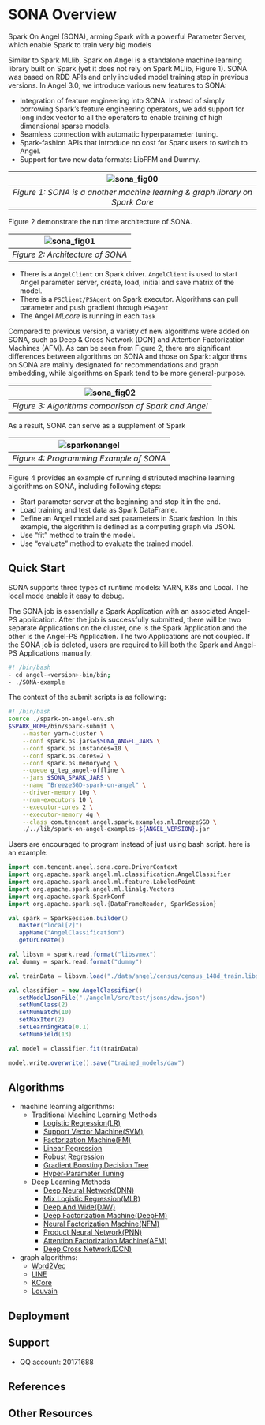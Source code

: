 # SONA Overview
Spark On Angel (SONA), arming Spark with a powerful Parameter Server, which enable Spark to train very big models

Similar to Spark MLlib, Spark on Angel is a standalone machine learning library built on Spark (yet it does not rely on Spark MLlib, Figure 1). 
SONA was based on RDD APIs and only included model training step in previous versions. In Angel 3.0, we introduce various new features to SONA:
- Integration of feature engineering into SONA. Instead of simply borrowing Spark’s feature engineering operators, we add support for long index vector to all the operators to enable training of high dimensional sparse models. 
- Seamless connection with automatic hyperparameter tuning.
- Spark-fashion APIs that introduce no cost for Spark users to switch to Angel.
- Support for two new data formats: LibFFM and Dummy.

| ![sona_fig00](docs/imgs/sona_fig00.png) |
|  :----:    |
| *Figure 1: SONA is a another machine learning & graph library on Spark Core*   |

Figure 2 demonstrate the run time architecture of SONA.

| ![sona_fig01](docs/imgs/sona_fig01.png) |
|  :----:    |
| *Figure 2: Architecture of SONA*   |

- There is a `AngelClient` on Spark driver. `AngelClient` is used to start Angel parameter server, create, load, initial and save matrix of the model. 
- There is a `PSClient/PSAgent` on Spark executor. Algorithms can pull parameter and push gradient through `PSAgent`
- The Angel *MLcore* is running in each `Task`

Compared to previous version, a variety of new algorithms were added on SONA, such as Deep & Cross Network (DCN) and 
Attention Factorization Machines (AFM). As can be seen from Figure 2, there are significant differences 
between algorithms on SONA and those on Spark: algorithms on SONA are mainly designated for recommendations 
and graph embedding, while algorithms on Spark tend to be more general-purpose. 

| ![sona_fig02](docs/imgs/sona_fig02.png) |
|  :----:    |
| *Figure 3: Algorithms comparison of Spark and Angel*   |

As a result, SONA can serve as a supplement of Spark

| ![sparkonangel](docs/imgs/sparkonangel.gif) |
|  :----:    |
| *Figure 4: Programming Example of SONA*   |


Figure 4 provides an example of running distributed machine learning algorithms on SONA, including following steps:
- Start parameter server at the beginning and stop it in the end.
- Load training and test data as Spark DataFrame.
- Define an Angel model and set parameters in Spark fashion. In this example, the algorithm is defined as a computing graph via JSON.
- Use “fit” method to train the model. 
- Use “evaluate” method to evaluate the trained model. 


## Quick Start
SONA supports three types of runtime models: YARN, K8s and Local. The local mode enable it easy to debug. 

The SONA job is essentially a Spark Application with an associated Angel-PS application. 
After the job is successfully submitted, there will be two separate Applications on the cluster, 
one is the Spark Application and the other is the Angel-PS Application. The two Applications are not coupled. 
If the SONA job is deleted, users are required to kill both the Spark and Angel-PS Applications manually.

```bash
#! /bin/bash
- cd angel-<version>-bin/bin; 
- ./SONA-example
```

The context of the submit scripts is as following:
```bash
#! /bin/bash
source ./spark-on-angel-env.sh
$SPARK_HOME/bin/spark-submit \
    --master yarn-cluster \
    --conf spark.ps.jars=$SONA_ANGEL_JARS \
    --conf spark.ps.instances=10 \
    --conf spark.ps.cores=2 \
    --conf spark.ps.memory=6g \
    --queue g_teg_angel-offline \
    --jars $SONA_SPARK_JARS \
    --name "BreezeSGD-spark-on-angel" \
    --driver-memory 10g \
    --num-executors 10 \
    --executor-cores 2 \
    --executor-memory 4g \
    --class com.tencent.angel.spark.examples.ml.BreezeSGD \
    ./../lib/spark-on-angel-examples-${ANGEL_VERSION}.jar
```

Users are encouraged to program instead of just using bash script. here is an example: 
```scala
import com.tencent.angel.sona.core.DriverContext
import org.apache.spark.angel.ml.classification.AngelClassifier
import org.apache.spark.angel.ml.feature.LabeledPoint
import org.apache.spark.angel.ml.linalg.Vectors
import org.apache.spark.SparkConf
import org.apache.spark.sql.{DataFrameReader, SparkSession}

val spark = SparkSession.builder()
  .master("local[2]")
  .appName("AngelClassification")
  .getOrCreate()

val libsvm = spark.read.format("libsvmex")
val dummy = spark.read.format("dummy")

val trainData = libsvm.load("./data/angel/census/census_148d_train.libsvm")

val classifier = new AngelClassifier()
  .setModelJsonFile("./angelml/src/test/jsons/daw.json")
  .setNumClass(2)
  .setNumBatch(10)
  .setMaxIter(2)
  .setLearningRate(0.1)
  .setNumField(13)

val model = classifier.fit(trainData)

model.write.overwrite().save("trained_models/daw")
```

 
## Algorithms
- machine learning algorithms:
    + Traditional Machine Learning Methods
        - [Logistic Regression(LR)](docs/algo/lr_sona_en.md)
        - [Support Vector Machine(SVM)](docs/algo/svm_sona_en.md)
        - [Factorization Machine(FM)](docs/algo/fm_sona_en.md)
        - [Linear Regression](docs/algo/linreg_sona_en.md)
        - [Robust Regression](docs/algo/robust_sona_en.md)
        - [Gradient Boosting Decision Tree](docs/GBDT.md)
        - [Hyper-Parameter Tuning](docs/AutoML.md)
    + Deep Learning Methods
        - [Deep Neural Network(DNN)](docs/algo/dnn_sona_en.md)
        - [Mix Logistic Regression(MLR)](docs/algo/mlr_sona_en.md)
        - [Deep And Wide(DAW)](docs/algo/daw_sona_en.md)
        - [Deep Factorization Machine(DeepFM)](docs/algo/deepfm_sona_en.md)
        - [Neural Factorization Machine(NFM)](docs/algo/nfm_sona_en.md)
        - [Product Neural Network(PNN)](docs/algo/pnn_sona_en.md)
        - [Attention Factorization Machine(AFM)](docs/algo/afm_sona_en.md)
        - [Deep Cross Network(DCN)](docs/algo/dcn_sona_en.md)
- graph algorithms:
    + [Word2Vec](docs/algo/word2vec_sona_en.md)
    + [LINE](docs/algo/line_sona_en.md)
    + [KCore](docs/algo/kcore_sona_en.md)
    + [Louvain](docs/algo/louvain_sona_en.md)

## Deployment

## Support
- QQ account: 20171688

## References

## Other Resources

